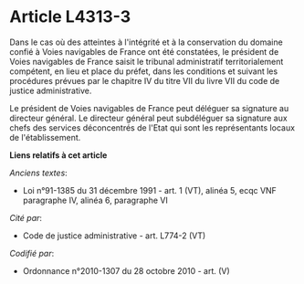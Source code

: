 # Article L4313-3

Dans le cas où des atteintes à l'intégrité et à la conservation du domaine confié à Voies navigables de France ont été
constatées, le président de Voies navigables de France saisit le tribunal administratif territorialement compétent, en lieu
et place du préfet, dans les conditions et suivant les procédures prévues par le chapitre IV du titre VII du livre VII du
code de justice administrative.

Le président de Voies navigables de France peut déléguer sa signature au directeur général. Le directeur général peut
subdéléguer sa signature aux chefs des services déconcentrés de l'Etat qui sont les représentants locaux de l'établissement.

**Liens relatifs à cet article**

_Anciens textes_:

  - Loi n°91-1385 du 31 décembre 1991 - art. 1 (VT), alinéa 5, ecqc VNF paragraphe IV, alinéa 6, paragraphe VI

_Cité par_:

  - Code de justice administrative - art. L774-2 (VT)

_Codifié par_:

  - Ordonnance n°2010-1307 du 28 octobre 2010 - art. (V)
